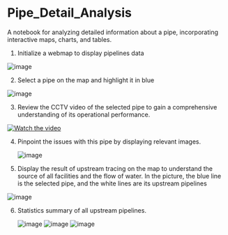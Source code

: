 # Pipe_Detail_Analysis
A notebook for analyzing detailed information about a pipe, incorporating interactive maps, charts, and tables.

1. Initialize a webmap to display pipelines data

![image](https://github.com/user-attachments/assets/1443241d-65db-4b0b-8d98-f2e11dc71757)

2. Select a pipe on the map and highlight it in blue

![image](https://github.com/user-attachments/assets/37fe270c-4520-4f89-a376-f2103bd43073)

3. Review the CCTV video of the selected pipe to gain a comprehensive understanding of its operational performance.

[![Watch the video](https://github.com/user-attachments/assets/1fe80415-e14d-4da5-878a-a70403555888)](https://www.youtube.com/embed/6RRcLSKql-4)

4. Pinpoint the issues with this pipe by displaying relevant images.

   ![image](https://github.com/user-attachments/assets/4177d307-d5c4-452b-9939-1d6ba38e2129)

5. Display the result of upstream tracing on the map to understand the source of all facilities and the flow of water. In the picture, the blue line is the selected pipe, and the white lines are its upstream pipelines

![image](https://github.com/user-attachments/assets/2fac5903-8492-4a2f-a623-64437f03586c)

6. Statistics summary of all upstream pipelines.

   ![image](https://github.com/user-attachments/assets/9f6c71d3-50fe-4c91-98fb-efe6e03e3f33)
   ![image](https://github.com/user-attachments/assets/d7839eb9-2812-4111-bca3-b919e17a799a)
   ![image](https://github.com/user-attachments/assets/72f44d7d-64b5-4843-be61-ee245652e1d1)



